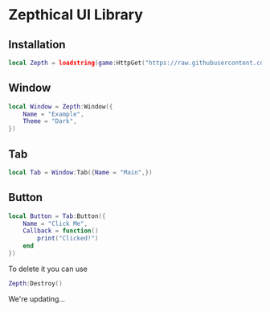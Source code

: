 # Zepthical UI Library

## Installation

```lua
local Zepth = loadstring(game:HttpGet("https://raw.githubusercontent.com/zepthical/Library/main/Library/Init.lua"))()
```

## Window

```lua
local Window = Zepth:Window({
    Name = "Example",
    Theme = "Dark",
})
```

## Tab

```lua
local Tab = Window:Tab({Name = "Main",})
```
## Button

```lua
local Button = Tab:Button({
    Name = "Click Me",
    Callback = function()
        print("Clicked!")
    end
})
```

To delete it you can use
```lua
Zepth:Destroy()
```

We're updating...
